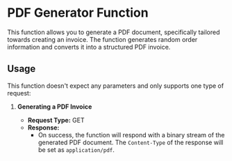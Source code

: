 # PDF Generator Function

This function allows you to generate a PDF document, specifically tailored towards creating an invoice. The function generates random order information and converts it into a structured PDF invoice. 

## Usage

This function doesn't expect any parameters and only supports one type of request:

1. **Generating a PDF Invoice**

   - **Request Type:** GET
   - **Response:** 
     - On success, the function will respond with a binary stream of the generated PDF document. The `Content-Type` of the response will be set as `application/pdf`.
